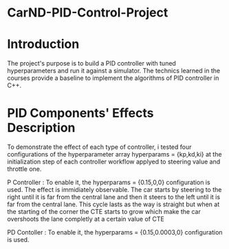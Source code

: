# CarND-PID-Control-Project
# Introduction 
  The project's purpose is to build a PID controller with tuned hyperparameters and run it against a simulator. The technics learned in the courses provide a baseline to implement the algorithms of PID controller in C++.
  
# PID Components' Effects Description
To demonstrate the effect of each type of controller, i tested four configurations of the hyperparameter array hyperparams = {kp,kd,ki} at the initialization step of each controller workflow applyed to steering value and throttle one.

P Controller : To enable it, the hyperparams = {0.15,0,0} configuration is used. The effect is immidiately observable. The car starts by steering to the right until it is far from the central lane and then it steers to the left until it is far from the central lane. This cycle lasts as the way is straight but when at the starting of the corner the CTE starts to grow which make  the car overshoots the lane completly at a certain value of CTE

PD Contoller : To enable it, the hyperparams = {0.15,0.0003,0} configuration is used.
